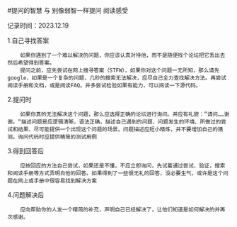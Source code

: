 #提问的智慧 与 别像弱智一样提问 阅读感受

记录时间：2023.12.19


1.自己寻找答案

        如果你遇到了一个难以解决的问题，你应该认真对待他，而不是随便找个论坛把它丢出去然后希望得到答案。
        提问之前，应先尝试在网上搜寻答案（STFW），如果你对这个问题一无所知，那么请先google，如果是一个复杂的问题，几秒的搜索无法解决，应尽自己全力查找解决方法。再尝试阅读手册和文档，或是阅读FAQ。并多尝试检验如果有能力，可以阅读一下源代码。
2.提问时

        如果你真的无法解决这个问题，那么应选择正确的论坛进行询问。并应有礼貌：”请问……谢谢。“描述问题是应逻辑清晰，语法正确，描述自己遇到的问题、问题发生的环境、所做过的尝试和结果、尽可能提供一个出现这个问题的场景。问题描述应短小精炼，并不要增加自己的猜测。询问代码时应提供精简的测试用例

3.得到回答后

        应按回应的方法自己尝试，如果还是不懂，不应立即询问，先试着通过尝试，验证，搜索和阅读手册等方式弄明白他的回答。如果得到了一些很无礼的回答，没必要生气，或许是这个问题在网上或手册中很容易找到解决方案
4.问题解决后
        
        应向帮助你的人发一个精简的补充，声明自己已经解决了，让他们知道是如何解决的并再次感谢。


